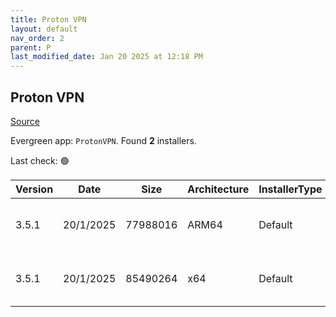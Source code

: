 ```yaml
---
title: Proton VPN
layout: default
nav_order: 2
parent: P
last_modified_date: Jan 20 2025 at 12:18 PM
---
```


## Proton VPN

[Source](https://protonvpn.com/)

Evergreen app: `ProtonVPN`. Found **2** installers.

Last check: 🟢

| Version | Date      | Size     | Architecture | InstallerType | Type | URI                                                                                                                                                                                |
| ------- | --------- | -------- | ------------ | ------------- | ---- | ---------------------------------------------------------------------------------------------------------------------------------------------------------------------------------- |
| 3.5.1   | 20/1/2025 | 77988016 | ARM64        | Default       | exe  | [https://github.com/ProtonVPN/win-app/releases/download/3.5.1/ProtonVPN_v3.5.1_arm64.exe](https://github.com/ProtonVPN/win-app/releases/download/3.5.1/ProtonVPN_v3.5.1_arm64.exe) |
| 3.5.1   | 20/1/2025 | 85490264 | x64          | Default       | exe  | [https://github.com/ProtonVPN/win-app/releases/download/3.5.1/ProtonVPN_v3.5.1_x64.exe](https://github.com/ProtonVPN/win-app/releases/download/3.5.1/ProtonVPN_v3.5.1_x64.exe)     |

